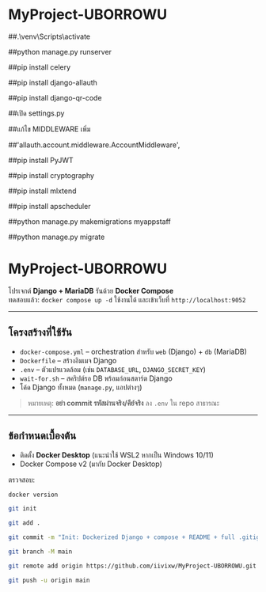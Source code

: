 # MyProject-UBORROWU

##.\venv\Scripts\activate

##python manage.py runserver

##pip install celery

##pip install django-allauth

##pip install django-qr-code

##เปิด settings.py

##แก้ไข MIDDLEWARE เพิ่ม

##'allauth.account.middleware.AccountMiddleware',

##pip install PyJWT

##pip install cryptography

##pip install mlxtend

##pip install apscheduler

##python manage.py makemigrations myappstaff

##python manage.py migrate

# MyProject-UBORROWU

โปรเจกต์ **Django + MariaDB** รันด้วย **Docker Compose**  
ทดสอบแล้ว: `docker compose up -d` ใช้งานได้ และเข้าเว็บที่ `http://localhost:9052`

---

## โครงสร้างที่ใช้รัน
- `docker-compose.yml` – orchestration สำหรับ `web` (Django) + `db` (MariaDB)
- `Dockerfile` – สร้างอิมเมจ Django
- `.env` – ตัวแปรแวดล้อม (เช่น `DATABASE_URL`, `DJANGO_SECRET_KEY`)
- `wait-for.sh` – สคริปต์รอ DB พร้อมก่อนสตาร์ต Django
- โค้ด Django ทั้งหมด (`manage.py`, แอปต่างๆ)

> หมายเหตุ: **อย่า commit รหัสผ่านจริง/คีย์จริง** ลง `.env` ใน repo สาธารณะ

---

## ข้อกำหนดเบื้องต้น
- ติดตั้ง **Docker Desktop** (แนะนำใช้ WSL2 หากเป็น Windows 10/11)
- Docker Compose v2 (มากับ Docker Desktop)

ตรวจสอบ:
```bash
docker version

git init

git add .

git commit -m "Init: Dockerized Django + compose + README + full .gitignore"

git branch -M main

git remote add origin https://github.com/iivixw/MyProject-UBORROWU.git

git push -u origin main
